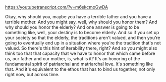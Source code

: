 https://youtubetranscript.com/?v=m6skcmoGwDA

 Okay, why should you, maybe you have a terrible father and you have a terrible mother. And you might say, well, why should you honor them? And why should you honor the elderly? And one answer is going to be something like, well, your destiny is to become elderly. And so if you set up your society so that the elderly, the traditions aren't valued, and then you're going to eventually end up in a situation where you're the tradition that's not valued. So there's this hint of iterability there, right? And so you might also think too that that capacity that we have to honor that which came before us, our father and our mother, is, what is it? It's an honoring of the fundamental spirit of patriarchal and matriarchal love. It's something like that. And it's equivalent to the ethos that has to bind us together, not only right now, but across time.